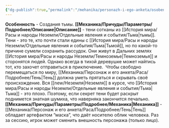 ```yaml
---
{"dg-publish":true,"permalink":"/mehanika/personazh-i-ego-anketa/osobennosti-rasy/sozdaniya-tmy/"}
---
```


**Особенность** - Создания тьмы.
**[[Механика/Причуды/Параметры/Подробнее/Описание\|Описание]]** - тени сотканы из [[История мира/Расы и народы Неземли/Отдельные явления и события/Тьма\|тьмы]]. Тени - это те, кто почти стали едины с [[История мира/Расы и народы Неземли/Отдельные явления и события/Тьма\|Тьмой]], но по какой-то причине сумели сохранить рассудок. Они живут в Дальних землях [[История мира/Расы и народы Неземли/Темноземье\|Темноземья]] и сторонятся людей. Однако всегда в тихой деревушке может найтись тот, кто захочет отправиться в приключение. 
Чтобы свободно перемещаться по миру, [[Механика/Персонаж и его анкета/Раса/Подробнее/Тень\|Тень]] должна уметь прятаться и скрывать своё происхождение. Вся [[new/Неземля\|Неземля]] в курсе, что [[История мира/Расы и народы Неземли/Отдельные явления и события/Тьма\|Тьма]] - это плохо. Поэтому, если секрет тени будет раскрыт поднимется знатная шумиха, что наверняка закончится печально.
**[[Механика/Причуды/Параметры/Подробнее/Механика\|Механика]]** - [[Механика/Персонаж и его анкета/Раса/Подробнее/Тень\|Тень]] обладает артефактом “маска”, что даёт носителю облик человека. Раз за сессию, игрок может сменить внешность персонажа (только лицо).